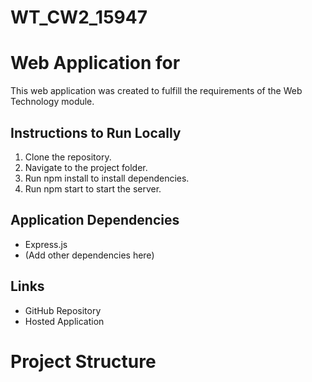 # WT_CW2_15947
# Web Application for 

This web application was created to fulfill the requirements of the Web Technology module.

## Instructions to Run Locally

1. Clone the repository.
2. Navigate to the project folder.
3. Run npm install to install dependencies.
4. Run npm start to start the server.

## Application Dependencies

- Express.js
- (Add other dependencies here)

## Links

- GitHub Repository
- Hosted Application

# Project Structure
